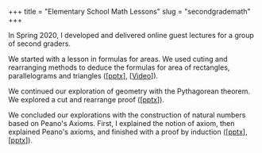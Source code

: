 +++
title = "Elementary School Math Lessons"
slug = "secondgrademath"
+++ 

In Spring 2020, I developed and delivered online guest lectures for a group of second graders.

We started with a lesson in formulas for areas. We used cuting and rearranging methods to deduce the formulas for area of rectangles, parallelograms and triangles ([<a href="http://ananevans.github.io/SecondGradeMath/Areas.pptx">pptx</a>], [<a href="https://youtu.be/FcSiPP28G34">Video</a>]).

We continued our exploration of geometry with the Pythagorean theorem. We explored a cut and rearrange proof ([<a href="http://ananevans.github.io/Pythagorean%20Theorem.pptx">pptx</a>]).

We concluded our explorations with the construction of natural numbers based on Peano's Axioms. First, I explained the notion of axiom, then explained Peano's axioms, and finished with a proof by induction ([<a href="http://ananevans.github.io/PeanosAxioms.pptx">pptx</a>], [<a href="http://ananevans.github.io/ProofPeanosAxioms.pptx">pptx</a>]).
